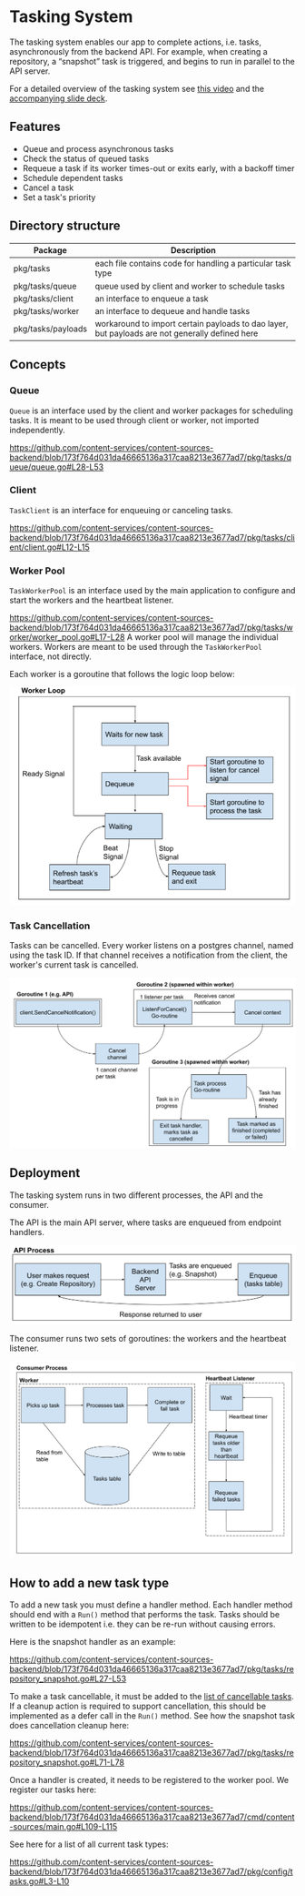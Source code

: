 #  Tasking System
The tasking system enables our app to complete actions, i.e. tasks, asynchronously from the backend API.
For example, when creating a repository, a “snapshot” task is triggered, and begins to run in parallel to the API server.

For a detailed overview of the tasking system see [this video](https://drive.google.com/file/d/1clTBLDOhPaTmxEd2PUuvmuHYu2oP6Yp1/view) and the [accompanying slide deck](https://docs.google.com/presentation/d/19nzcEvXNS1OzwRmGJ7tPdeiJS2LAbjwMi0YBH-yU-eE/edit#slide=id.p).


## Features 
* Queue and process asynchronous tasks
* Check the status of queued tasks
* Requeue a task if its worker times-out or exits early, with a backoff timer
* Schedule dependent tasks
* Cancel a task
* Set a task's priority

## Directory structure

| Package            | Description                                                                                     |
|--------------------|-------------------------------------------------------------------------------------------------|
| pkg/tasks          | each file contains code for handling a particular task type                                     |
| pkg/tasks/queue    | queue used by client and worker to schedule tasks                                               |
| pkg/tasks/client   | an interface to enqueue a task                                                                  |
| pkg/tasks/worker   | an interface to dequeue and handle tasks                                                        |
| pkg/tasks/payloads | workaround to import certain payloads to dao layer, but payloads are not generally defined here |

## Concepts

### Queue

`Queue` is an interface used by the client and worker packages for scheduling tasks. It is meant to be used through client or worker, not imported independently.

https://github.com/content-services/content-sources-backend/blob/173f764d031da46665136a317caa8213e3677ad7/pkg/tasks/queue/queue.go#L28-L53

### Client

`TaskClient` is an interface for enqueuing or canceling tasks.

https://github.com/content-services/content-sources-backend/blob/173f764d031da46665136a317caa8213e3677ad7/pkg/tasks/client/client.go#L12-L15
### Worker Pool

`TaskWorkerPool` is an interface used by the main application to configure and start the workers and the heartbeat listener.

https://github.com/content-services/content-sources-backend/blob/173f764d031da46665136a317caa8213e3677ad7/pkg/tasks/worker/worker_pool.go#L17-L28
A worker pool will manage the individual workers. Workers are meant to be used through the `TaskWorkerPool` interface, not directly.

Each worker is a goroutine that follows the logic loop below:

![image](images/worker_loop.png)

### Task Cancellation
Tasks can be cancelled. Every worker listens on a postgres channel, named using the task ID. If that channel receives a notification from the client, the worker's current task is cancelled.

![image](images/cancellation_logic.svg)


## Deployment

The tasking system runs in two different processes, the API and the consumer.

The API is the main API server, where tasks are enqueued from endpoint handlers.

![image](images/api_process.svg)

The consumer runs two sets of goroutines: the workers and the heartbeat listener.

![image](images/consumer_process.svg)

## How to add a new task type

To add a new task you must define a handler method. Each handler method should end with a `Run()` method that performs the task. Tasks should be written to be idempotent i.e. they can be re-run without causing errors.

Here is the snapshot handler as an example:

https://github.com/content-services/content-sources-backend/blob/173f764d031da46665136a317caa8213e3677ad7/pkg/tasks/repository_snapshot.go#L27-L53

To make a task cancellable, it must be added to the [list of cancellable tasks](https://github.com/content-services/content-sources-backend/blob/1116db3eb97704714fc2cc896b730bf71958b8cc/pkg/config/tasks.go#L22). If a cleanup action is required to support cancellation, this should be implemented as a defer call in the `Run()` method. See how the snapshot task does cancellation cleanup here:

https://github.com/content-services/content-sources-backend/blob/173f764d031da46665136a317caa8213e3677ad7/pkg/tasks/repository_snapshot.go#L71-L78

Once a handler is created, it needs to be registered to the worker pool. We register our tasks here:

https://github.com/content-services/content-sources-backend/blob/173f764d031da46665136a317caa8213e3677ad7/cmd/content-sources/main.go#L109-L115

See here for a list of all current task types:

https://github.com/content-services/content-sources-backend/blob/173f764d031da46665136a317caa8213e3677ad7/pkg/config/tasks.go#L3-L10
